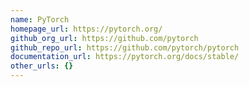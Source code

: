 ```yaml
---
name: PyTorch
homepage_url: https://pytorch.org/
github_org_url: https://github.com/pytorch
github_repo_url: https://github.com/pytorch/pytorch
documentation_url: https://pytorch.org/docs/stable/
other_urls: {}
---
```

